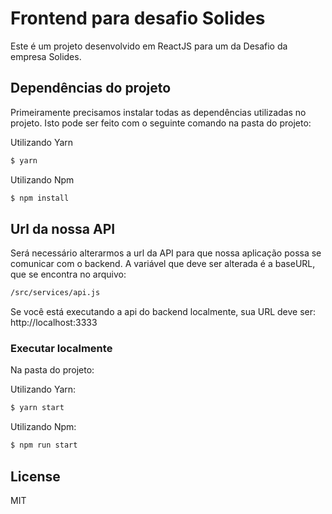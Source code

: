 # Frontend para desafio Solides

Este é um projeto desenvolvido em ReactJS para um da Desafio da empresa Solides.

## Dependências do projeto
Primeiramente precisamos instalar todas as dependências utilizadas no projeto. Isto pode ser feito com o seguinte comando na pasta do projeto:

Utilizando Yarn
```sh
$ yarn
```

Utilizando Npm
```sh
$ npm install
```
## Url da nossa API

Será necessário alterarmos a url da API para que nossa aplicação possa se comunicar com o backend.
A variável que deve ser alterada é a baseURL, que se encontra no arquivo:

```sh
/src/services/api.js
```
Se você está executando a api do backend localmente, sua URL deve ser: http://localhost:3333

### Executar localmente
Na pasta do projeto:

Utilizando Yarn:
```sh
$ yarn start
```

Utilizando Npm:
```sh
$ npm run start
```


License
----

MIT
>
